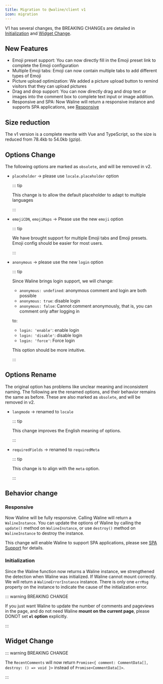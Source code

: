 ```yaml
---
title: Migration to @waline/client v1
icon: migration
---
```


V1 has several changes, the BREAKING CHANGEs are detailed in [Initialization](#initialization) and [Widget Change](#widget-change).

## New Features

- Emoji preset support: You can now directly fill in the Emoji preset link to complete the Emoji configuration
- Multiple Emoji tabs: Emoji can now contain multiple tabs to add different types of Emoji
- Picture upload optimization: We added a picture upload button to remind visitors that they can upload pictures
- Drag and drop support: You can now directly drag and drop text or images into the comment box to complete text input or image addition.
- Responsive and SPA: Now Waline will return a responsive instance and supports SPA applications, see [Responsive](#Responsive)

## Size reduction

The v1 version is a complete rewrite with Vue and TypeScript, so the size is reduced from 78.4kb to 54.0kb (gzip).

## Options Change

The following options are marked as `obsolete`, and will be removed in v2.

- `placeholder` → please use `locale.placeholder` option

  ::: tip

  This change is to allow the default placeholder to adapt to multiple languages

  :::

- `emojiCDN`, `emojiMaps` → Please use the new `emoji` option

  ::: tip

  We have brought support for multiple Emoji tabs and Emoji presets. Emoji config should be easier for most users.

  :::

- `anonymous` → please use the new `login` option

  ::: tip

  Since Waline brings login support, we will change:

  - `anonymous: undefined`: anonymous comment and login are both possible
  - `anonymous: true`: disable login
  - `anonymous: false`: Cannot comment anonymously, that is, you can comment only after logging in

  to:

  - `login: 'enable'`: enable login
  - `login: 'disable'`: disable login
  - `login: 'force'`: Force login

  This option should be more intuitive.

  :::

## Options Rename

The original option has problems like unclear meaning and inconsistent naming. The following are the renamed options, and their behavior remains the same as before. These are also marked as `obsolete`, and will be removed in v2.

- `langmode` → renamed to `locale`

  ::: tip

  This change improves the English meaning of options.

  :::

- `requiredFields` → renamed to `requiredMeta`

  ::: tip

  This change is to align with the `meta` option.

  :::

## Behavior change

### Responsive

Now Waline will be fully responsive. Calling Waline will return a `WalineInstance`. You can update the options of Waline by calling the `update()` method on `WalineInstance`, or use `destroy()` method on `WalineInstance` to destroy the instance.

This change will enable Waline to support SPA applications, please see [SPA Support](../guide/client/spa.md) for details.

### Initialization

Since the Waline function now returns a Waline instance, we strengthened the detection when Waline was initialized. If Waline cannot mount correctly. We will return a `WalineErrorInstance` instance. There is only one `errMsg` property on the instance to indicate the cause of the initialization error.

::: warning BREAKING CHANGE

If you just want Waline to update the number of comments and pageviews in the page, and do not need Waline **mount on the current page**, please DONOT set **`el` option** explicitly.

:::

## Widget Change

::: warning BREAKING CHANGE

The `RecentComments` will now return `Promise<{ comment: CommentData[], destroy: () => void }>` instead of `Promise<CommentData[]>`.

:::
